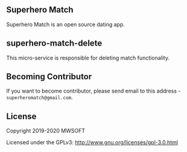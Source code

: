 ## Superhero Match
Superhero Match is an open source dating app.

## superhero-match-delete
This micro-service is responsible for deleting match functionality. 

## Becoming Contributor
If you want to become contributor, please send email to this address - `superheromatch@gmail.com`.

## License
Copyright 2019-2020 MWSOFT

Licensed under the GPLv3: http://www.gnu.org/licenses/gpl-3.0.html